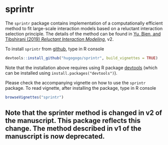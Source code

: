 # sprintr

The `sprintr` package contains implementation of a computationally efficient method to fit large-scale interaction models based on a reluctant interaction selection principle.
The details of the method can be found in 
[Yu, Bien, and Tibshirani (2019) *Reluctant Interaction Modeling*](https://arxiv.org/abs/1907.08414), v2.

To install `sprintr` from [github](http://github.com), type in R console
```R
devtools::install_github("hugogogo/sprintr", build_vignettes = TRUE)
```
Note that the installation above requires using R package [devtools](https://CRAN.R-project.org/package=devtools)
(which can be installed using `install.packages("devtools")`).

Please check the accompanying vignette on how to use the `sprintr` package. To read vignette, after installing the package, type in R console
```R
browseVignettes("sprintr")
```

## Note that the sprinter method is changed in v2 of the manuscript. This package reflects this change. The method described in v1 of the manuscript is now deprecated.

